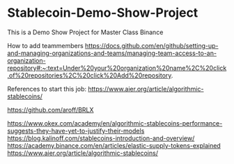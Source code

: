 # Stablecoin-Demo-Show-Project
This is a Demo Show Project for Master Class Binance




How to add teammembers
https://docs.github.com/en/github/setting-up-and-managing-organizations-and-teams/managing-team-access-to-an-organization-repository#:~:text=Under%20your%20organization%20name%2C%20click,of%20repositories%2C%20click%20Add%20repository.




References to start this job:
https://www.aier.org/article/algorithmic-stablecoins/

https://github.com/aroff/BRLX

https://www.okex.com/academy/en/algorithmic-stablecoins-performance-suggests-they-have-yet-to-justify-their-models
https://blog.kalinoff.com/stablecoins-introduction-and-overview/
https://academy.binance.com/en/articles/elastic-supply-tokens-explained
https://www.aier.org/article/algorithmic-stablecoins/

